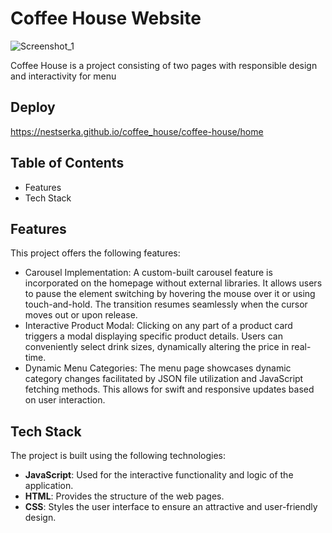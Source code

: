 # Coffee House Website
![Screenshot_1](https://github.com/nestserka/coffee_house/assets/78704791/0ee392bb-ffa8-43cd-99a6-4434efe58b60)



Coffee House is a project consisting of two pages with responsible design and interactivity for menu

## Deploy
https://nestserka.github.io/coffee_house/coffee-house/home

## Table of Contents
- Features
- Tech Stack

## Features
This project offers the following features:
- Carousel Implementation: A custom-built carousel feature is incorporated on the homepage without external libraries. It allows users to pause the element switching by hovering the mouse over it or using touch-and-hold. The transition resumes seamlessly when the cursor moves out or upon release.
- Interactive Product Modal: Clicking on any part of a product card triggers a modal displaying specific product details. Users can conveniently select drink sizes, dynamically altering the price in real-time.
- Dynamic Menu Categories: The menu page showcases dynamic category changes facilitated by JSON file utilization and JavaScript fetching methods. This allows for swift and responsive updates based on user interaction.

## Tech Stack
The project is built using the following technologies:

- **JavaScript**: Used for the interactive functionality and logic of the application.
- **HTML**: Provides the structure of the web pages.
- **CSS**: Styles the user interface to ensure an attractive and user-friendly design.
